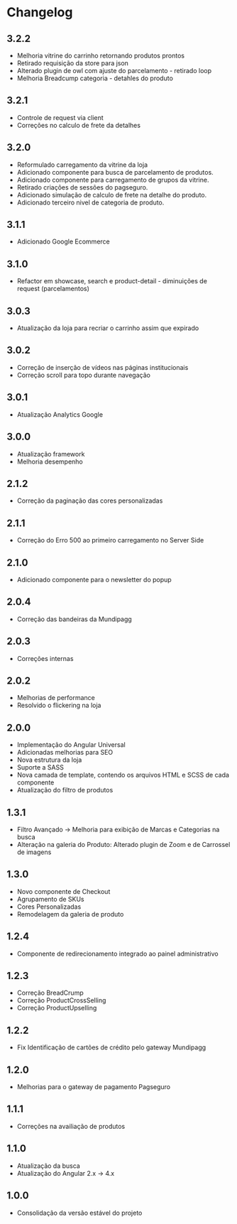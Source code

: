 # Changelog

## 3.2.2
- Melhoria vitrine do carrinho retornando produtos prontos
- Retirado requisição da store para json
- Alterado plugin de owl com ajuste do parcelamento - retirado loop
- Melhoria Breadcump categoria - detahles do produto

## 3.2.1
- Controle de request via client
- Correções no calculo de frete da detalhes

## 3.2.0
-  Reformulado carregamento da vitrine da loja
-  Adicionado componente para busca de parcelamento de produtos.
-  Adicionado componente para carregamento de grupos da vitrine.
-  Retirado criações de sessões do pagseguro.
-  Adicionado simulação de calculo de frete na detalhe do produto.
-  Adicionado terceiro nivel de categoria de produto.

## 3.1.1
-  Adicionado Google Ecommerce

## 3.1.0
-  Refactor em showcase, search e product-detail - diminuições de request (parcelamentos)

## 3.0.3
-  Atualização da loja para recriar o carrinho assim que expirado

## 3.0.2
- Correção de inserção de vídeos nas páginas institucionais
- Correção scroll para topo durante navegação

## 3.0.1
- Atualização Analytics Google

## 3.0.0
- Atualização framework 
- Melhoria desempenho

## 2.1.2
- Correção da paginação das cores personalizadas

## 2.1.1
- Correção do Erro 500 ao primeiro carregamento no Server Side

## 2.1.0
- Adicionado componente para o newsletter do popup

## 2.0.4
- Correção das bandeiras da Mundipagg

## 2.0.3
- Correções internas

## 2.0.2
- Melhorias de performance
- Resolvido o flickering na loja

## 2.0.0
- Implementação do Angular Universal
- Adicionadas melhorias para SEO
- Nova estrutura da loja
- Suporte a SASS
- Nova camada de template, contendo os arquivos HTML e SCSS de cada componente
- Atualização do filtro de produtos

## 1.3.1
- Filtro Avançado -> Melhoria para exibição de Marcas e Categorias na busca
- Alteração na galeria do Produto: Alterado plugin de Zoom e de Carrossel de imagens

## 1.3.0
- Novo componente de Checkout
- Agrupamento de SKUs
- Cores Personalizadas
- Remodelagem da galeria de produto

## 1.2.4
- Componente de redirecionamento integrado ao painel administrativo

## 1.2.3
- Correção BreadCrump
- Correção ProductCrossSelling
- Correção ProductUpselling

## 1.2.2
- Fix Identificação de cartões de crédito pelo gateway Mundipagg

## 1.2.0
- Melhorias para o gateway de pagamento Pagseguro

## 1.1.1
- Correções na availiação de produtos

## 1.1.0
- Atualização da busca
- Atualização do Angular 2.x -> 4.x

## 1.0.0
- Consolidação da versão estável do projeto